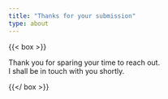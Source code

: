 ```yaml
---
title: "Thanks for your submission"
type: about
---
```


{{< box >}}

Thank you for sparing your time to reach out.<br/> I shall be in touch with you shortly.

{{</ box >}}
